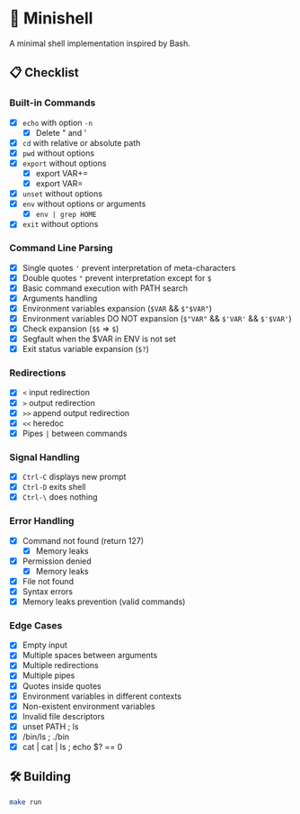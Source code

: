 # 󱆃 Minishell

A minimal shell implementation inspired by Bash.

## 📋 Checklist

### Built-in Commands
- [x] `echo` with option `-n`
  - [x] Delete " and '
- [x] `cd` with relative or absolute path
- [x] `pwd` without options
- [x] `export` without options
  - [x] export VAR+=
  - [x] export VAR=
- [x] `unset` without options
- [x] `env` without options or arguments
  - [x] `env | grep HOME`
- [x] `exit` without options

### Command Line Parsing
- [x] Single quotes `'` prevent interpretation of meta-characters
- [x] Double quotes `"` prevent interpretation except for `$`
- [x] Basic command execution with PATH search
- [x] Arguments handling
- [x] Environment variables expansion (`$VAR` && `$"$VAR"`)
- [x] Environment variables DO NOT expansion (`$"VAR"` && `$'VAR'` && `$'$VAR'`)
- [x] Check expansion (`$$` => `$`)
- [x] Segfault when the $VAR in ENV is not set
- [x] Exit status variable expansion (`$?`)

### Redirections
- [x] `<` input redirection
- [x] `>` output redirection
- [x] `>>` append output redirection
- [x] `<<` heredoc
- [x] Pipes `|` between commands

### Signal Handling
- [x] `Ctrl-C` displays new prompt
- [x] `Ctrl-D` exits shell
- [x] `Ctrl-\` does nothing

### Error Handling
- [x] Command not found (return 127)
  - [x] Memory leaks
- [x] Permission denied
  - [x] Memory leaks
- [x] File not found
- [x] Syntax errors
- [x] Memory leaks prevention (valid commands)

### Edge Cases
- [x] Empty input
- [x] Multiple spaces between arguments
- [x] Multiple redirections
- [x] Multiple pipes
- [x] Quotes inside quotes
- [x] Environment variables in different contexts
- [x] Non-existent environment variables
- [x] Invalid file descriptors
- [x] unset PATH ; ls
- [x] /bin/ls ; ./bin
- [x] cat | cat | ls ; echo $? == 0

## 🛠️ Building

```bash
make run
```
